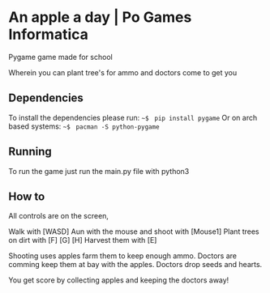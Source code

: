 # An apple a day | Po Games Informatica

Pygame game made for school

Wherein you can plant tree's for ammo and doctors come to get you

## Dependencies
To install the dependencies please run:
`~$ ` `pip install pygame`
Or on arch based systems:
`~$ ` `pacman -S python-pygame`

## Running
To run the game just run the main.py file with python3

## How to
All controls are on the screen,

Walk with [WASD]
Aun with the mouse and shoot with [Mouse1]
Plant trees on dirt with [F] [G] [H]
Harvest them with [E]

Shooting uses apples farm them to keep enough ammo.
Doctors are comming keep them at bay with the apples.
Doctors drop seeds and hearts.

You get score by collecting apples and keeping the doctors away!
